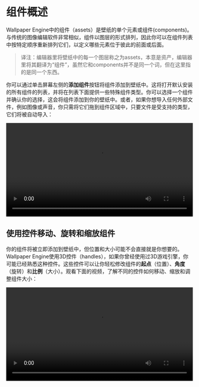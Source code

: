 # 组件概述

Wallpaper Engine中的组件（assets）是壁纸的单个元素或组件(components)。与传统的图像编辑软件非常相似，组件以图层的形式排列，因此你可以在组件列表中按特定顺序重新排列它们，以定义哪些元素位于彼此的前面或后面。

> 译注：编辑器里将壁纸中的每一个图层称之为assets，本意是资产，编辑器里将其翻译为“组件”，虽然它和components并不是同一个词，但在这里指的是同一个东西。

你可以通过单击屏幕左侧的**添加组件**按钮将组件添加到壁纸中。这将打开默认安装的所有组件的列表，并将在列表下面提供一些特殊组件类型。你可以选择一个组件并确认你的选择，这会将组件添加到你的壁纸中。或者，如果你想导入任何外部文件，例如图像或声音，你只需将它们拖到组件区域中，只要文件是受支持的类型，它们将被自动导入：

<video width="100%" controls>
  <source :src="$withBase('/videos/asset_adding.mp4')" type="video/mp4">
  Your browser does not support the video tag.
</video>

## 使用控件移动、旋转和缩放组件

你的组件将被立即添加到壁纸中，但位置和大小可能不会直接就是你想要的。Wallpaper Engine使用3D控件（handles），如果你曾经使用过3D游戏引擎，你可能已经熟悉这种控件。这些控件可以让你轻松修改组件的**起点**（位置）、**角度**（旋转）和**比例**（大小）。观看下面的视频，了解不同的控件如何移动、缩放和调整组件大小：

<video width="100%" controls loop>
  <source :src="$withBase('/videos/asset_movement.mp4')" type="video/mp4">
  Your browser does not support the video tag.
</video>

